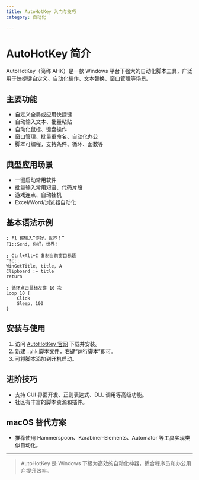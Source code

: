 ```yaml
---
title: AutoHotKey 入门与技巧
category: 自动化

---
```


# AutoHotKey 简介

AutoHotKey（简称 AHK）是一款 Windows 平台下强大的自动化脚本工具，广泛用于快捷键自定义、自动化操作、文本替换、窗口管理等场景。

## 主要功能
- 自定义全局或应用快捷键
- 自动输入文本、批量粘贴
- 自动化鼠标、键盘操作
- 窗口管理、批量重命名、自动化办公
- 脚本可编程，支持条件、循环、函数等

## 典型应用场景
- 一键启动常用软件
- 批量输入常用短语、代码片段
- 游戏连点、自动挂机
- Excel/Word/浏览器自动化

## 基本语法示例
```ahk
; F1 键输入“你好，世界！”
F1::Send, 你好，世界！

; Ctrl+Alt+C 复制当前窗口标题
^!c::
WinGetTitle, title, A
Clipboard := title
return

; 循环点击鼠标左键 10 次
Loop 10 {
    Click
    Sleep, 100
}
```

## 安装与使用
1. 访问 [AutoHotKey 官网](https://www.autohotkey.com/) 下载并安装。
2. 新建 `.ahk` 脚本文件，右键“运行脚本”即可。
3. 可将脚本添加到开机启动。

## 进阶技巧
- 支持 GUI 界面开发、正则表达式、DLL 调用等高级功能。
- 社区有丰富的脚本资源和插件。

## macOS 替代方案
- 推荐使用 Hammerspoon、Karabiner-Elements、Automator 等工具实现类似自动化。

---

> AutoHotKey 是 Windows 下极为高效的自动化神器，适合程序员和办公用户提升效率。
